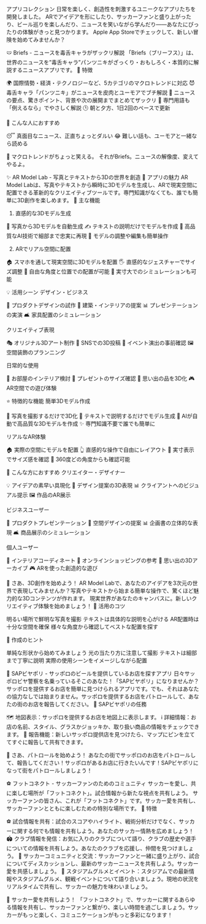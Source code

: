 アプリコレクション
日常を楽しく、創造性を刺激するユニークなアプリたちを開発しました。
ARでアイデアを形にしたり、サッカーファンと盛り上がったり、ビール巡りを楽しんだり、ニュースを笑いながら学んだり——あなたにぴったりの体験がきっと見つかります。
Apple App Storeでチェックして、新しい冒険を始めてみませんか？

🩲 Briefs - ニュースを毒舌キャラがザックリ解説
「Briefs（ブリーフス）」は、世界のニュースを”毒舌キャラ”パンツニキがざっくり・おもしろく・本質的に解説するニュースアプリです。
🌟 特徴

🌍 国際情勢・経済・テクノロジーなど、5カテゴリのマクロトレンドに対応
😈 毒舌キャラ「パンツニキ」がニュースを皮肉とユーモアでブチ解説
📝 ニュースの要点、驚きポイント、背景や次の展開までまとめてザックリ
🧠 専門用語も「例えるなら」でやさしく解説
🕒 朝と夕方、1日2回のペースで更新

🎯 こんな人におすすめ

😴 真面目なニュース、正直ちょっとダルい
😂 難しい話も、ユーモアと一緒なら読める

🚀 マクロトレンドがちょっと笑える。
それがBriefs。ニュースの解像度、変えてやるよ。

✨ AR Model Lab - 写真とテキストから3Dの世界を創造
🌟 アプリの魅力
AR Model Labは、写真やテキストから瞬時に3Dモデルを生成し、ARで現実空間に配置できる革新的なクリエイティブツールです。専門知識がなくても、誰でも簡単に3D創作を楽しめます。
🎨 主な機能
1. 直感的な3Dモデル生成

📸 写真から3Dモデルを自動生成
✍️ テキストの説明だけでモデルを作成
🎯 高品質なAI技術で細部まで忠実に再現
🔄 モデルの調整や編集も簡単操作

2. ARでリアル空間に配置

🏠 スマホを通して現実空間に3Dモデルを配置
🖐 直感的なジェスチャーでサイズ調整
🎯 自由な角度と位置での配置が可能
📐 実寸大でのシミュレーションも可能

💡 活用シーン
デザイン・ビジネス

🎨 プロダクトデザインの試作
🏢 建築・インテリアの提案
📊 プレゼンテーションの実演
🛋 家具配置のシミュレーション

クリエイティブ表現

🎭 オリジナル3Dアート制作
📱 SNSでの3D投稿
🎪 イベント演出の事前確認
🖼 空間装飾のプランニング

日常的な使用

🏡 お部屋のインテリア検討
🎁 プレゼントのサイズ確認
📸 思い出の品を3D化
🎮 AR空間での遊び体験

⭐️ 特徴的な機能
簡単3Dモデル作成

📸 写真を撮影するだけで3D化
💭 テキストで説明するだけでモデル生成
🎯 AIが自動で高品質な3Dモデルを作成
✨ 専門知識不要で誰でも簡単に

リアルなAR体験

🏠 実際の空間にモデルを配置
👆 直感的な操作で自由にレイアウト
📏 実寸表示でサイズ感を確認
🔄 360度どの角度からも確認可能

🎯 こんな方におすすめ
クリエイター・デザイナー

💡 アイデアの素早い具現化
🎨 デザイン提案の3D表現
📊 クライアントへのビジュアル提示
🖼 作品のAR展示

ビジネスユーザー

📱 プロダクトプレゼンテーション
🏢 空間デザインの提案
📊 企画書の立体的な表現
🛋 商品展示のシミュレーション

個人ユーザー

🏡 インテリアコーディネート
🎁 オンラインショッピングの参考
📸 思い出の3Dアーカイブ
🎮 ARを使った創造的な遊び

🚀 さあ、3D創作を始めよう！
AR Model Labで、あなたのアイデアを3次元の世界で表現してみませんか？写真やテキストから始まる簡単な操作で、驚くほど魅力的な3Dコンテンツが作れます。
現実世界があなたのキャンバスに。新しいクリエイティブ体験を始めましょう！
💫 活用のコツ

明るい場所で鮮明な写真を撮影
テキストは具体的な説明を心がける
AR配置時は十分な空間を確保
様々な角度から確認してベストな配置を探す

📝 作成のヒント

単純な形状から始めてみましょう
光の当たり方に注意して撮影
テキストは細部まで丁寧に説明
実際の使用シーンをイメージしながら配置


🍺 SAPビヤポリ - サッポロのビールを提供しているお店を探すアプリ
日々サッポロビヤ警察を名乗っているそこのあなた！「SAPビヤポリ」になりませんか？サッポロを提供するお店を簡単に見つけられるアプリです。でも、それはあなたの協力なしでは始まりません。サッポロを提供するお店をパトロールして、あなたの街のお店を報告してください。
🌟 SAPビヤポリの任務

🗺 地図表示：サッポロを提供するお店を地図上に表示します。
ℹ️ 詳細情報：お店の名前、スタイル、グラスかジョッキか、取り扱い商品の情報をチェックできます。
📌 報告機能：新しいサッポロ提供店を見つけたら、マップにピンを立ててすぐに報告して共有できます。

🚀 さあ、パトロールを始めよう！
あなたの街でサッポロのお店をパトロールして、報告してください！サッポロがあるお店に行きたいんです！SAPビヤポリになって街をパトロールしましょう！

⚽ フットコネクト - サッカーファンのためのコミュニティ
サッカーを愛し、共に楽しむ場所が「フットコネクト」。試合情報から新たな視点を共有しよう。
サッカーファンの皆さん、これが「フットコネクト」です。サッカー愛を共有し、サッカーファンとともに楽しむための特別な場所です。
🌟 特徴

⚽ 試合情報を共有：試合のスコアやハイライト、戦術分析だけでなく、サッカーに関する何でも情報を共有しよう。あなたのサッカー情熱を広めましょう！
🏟 クラブ情報を発信：お気に入りのクラブについて語り、クラブの歴史や選手についての情報を共有しよう。あなたのクラブを応援し、仲間を見つけましょう。
🤝 サッカーコミュニティと交流：サッカーファンと一緒に盛り上がり、試合についてディスカッションし、最新のサッカーニュースを共有しよう。サッカー愛を共感しましょう。
🍔 スタジアムグルメとイベント：スタジアムでの最新情報やスタジアムグルメ、観戦イベントについて語り合いましょう。現地の状況をリアルタイムで共有し、サッカーの魅力を味わいましょう。

🚀 サッカー愛を共有しよう！
「フットコネクト」で、サッカーに関するあらゆる情報を共有し、サッカーファンと繋がり、楽しい時間を過ごしましょう。サッカーがもっと楽しく、コミュニケーションがもっと多彩になります！

